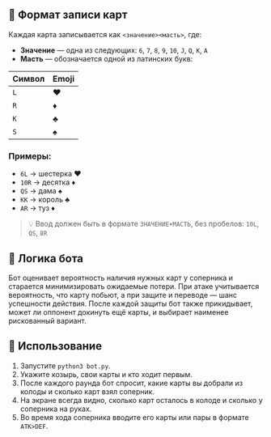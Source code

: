 ## 🎴 Формат записи карт

Каждая карта записывается как `<значение><масть>`, где:

- **Значение** — одна из следующих: `6`, `7`, `8`, `9`, `10`, `J`, `Q`, `K`, `A`
- **Масть** — обозначается одной из латинских букв:

| Символ | Emoji |
|--------|-------|
| `L`    | ♥     |
| `R`    | ♦     |
| `K`    | ♣     |
| `S`    | ♠     |

### Примеры:

- `6L` → шестерка ♥
- `10R` → десятка ♦
- `QS` → дама ♠
- `KK` → король ♣
- `AR` → туз ♦

> 💡 Ввод должен быть в формате `ЗНАЧЕНИЕ+МАСТЬ`, без пробелов: `10L`, `QS`, `8R`

## 🤖 Логика бота

Бот оценивает вероятность наличия нужных карт у соперника и старается
минимизировать ожидаемые потери. При атаке учитывается вероятность, что
карту побьют, а при защите и переводе — шанс успешности действия.
После каждой защиты бот также прикидывает, может ли оппонент докинуть ещё
карты, и выбирает наименее рискованный вариант.


## 🚀 Использование

1. Запустите `python3 bot.py`.
2. Укажите козырь, свои карты и кто ходит первым.
3. После каждого раунда бот спросит, какие карты вы добрали из колоды и
   сколько карт взял соперник.
4. На экране всегда видно, сколько карт осталось в колоде и сколько у
   соперника на руках.
5. Во время хода соперника вводите его карты или пары в формате `ATK>DEF`.
